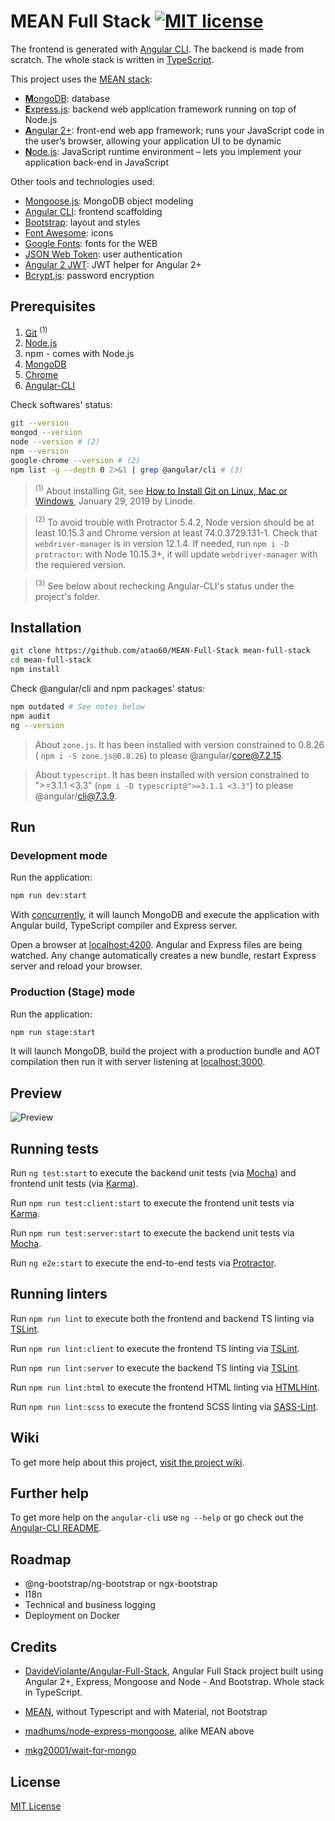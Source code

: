 # MEAN Full Stack [![MIT license](http://img.shields.io/badge/license-MIT-lightgrey.svg)](http://opensource.org/licenses/MIT)

The frontend is generated with [Angular CLI](https://github.com/angular/angular-cli). The backend is made from scratch. The whole stack is written in [TypeScript](https://www.typescriptlang.org).

This project uses the [MEAN stack](https://en.wikipedia.org/wiki/MEAN_(software_bundle)):
* [**M**ongoDB](https://www.mongodb.com): database
* [**E**xpress.js](https://expressjs.com): backend web application framework running on top of Node.js
* [**A**ngular 2+](https://angular.io): front-end web app framework; runs your JavaScript code in the user’s browser, allowing your application UI to be dynamic
* [**N**ode.js](https://nodejs.org): JavaScript runtime environment – lets you implement your application back-end in JavaScript

Other tools and technologies used:
* [Mongoose.js](https://mongoosejs.com): MongoDB object modeling 
* [Angular CLI](https://cli.angular.io): frontend scaffolding
* [Bootstrap](https://getbootstrap.com): layout and styles
* [Font Awesome](https://fontawesome.com): icons
* [Google Fonts](https://fonts.google.com/): fonts for the WEB
* [JSON Web Token](https://jwt.io): user authentication
* [Angular 2 JWT](https://github.com/auth0/angular2-jwt): JWT helper for Angular 2+
* [Bcrypt.js](https://github.com/dcodeIO/bcrypt.js): password encryption

## Prerequisites

1. [Git](https://git-scm.com/) <sup>(1)</sup>
2. [Node.js](https://nodejs.org/en/download/)
3. npm - comes with Node.js
4. [MongoDB](https://www.mongodb.com/download-center/community)
5. [Chrome](https://www.google.com/chrome/)
6. [Angular-CLI](https://cli.angular.io/)

Check softwares' status:
```bash
git --version
mongod --version
node --version # (2)
npm --version 
google-chrome --version # (2)
npm list -g --depth 0 2>&1 | grep @angular/cli # (3)
```
> <sup>(1)</sup> About installing Git, see [How to Install Git on Linux, Mac or Windows](https://www.linode.com/docs/development/version-control/how-to-install-git-on-linux-mac-and-windows/), January 29, 2019 by Linode.

> <sup>(2)</sup> To avoid trouble with Protractor 5.4.2, Node version should be at least 10.15.3 and Chrome version at least 74.0.3729.131-1. Check that `webdriver-manager` is in version 12.1.4. If needed, run `npm i -D protractor`: with Node 10.15.3+, it will update `webdriver-manager` with the requiered version.

> <sup>(3)</sup> See below about rechecking Angular-CLI's status under the project's folder.

## Installation

```bash
git clone https://github.com/atao60/MEAN-Full-Stack mean-full-stack
cd mean-full-stack
npm install
```
Check @angular/cli and npm packages' status:
```bash
npm outdated # See notes below
npm audit
ng --version
```

> About `zone.js`. It has been installed with version constrained to 0.8.26 ( `npm i -S zone.js@0.8.26`) to please @angular/core@7.2.15.

> About `typescript`. It has been installed with version constrained to ">=3.1.1 <3.3" (`npm i -D typescript@">=3.1.1 <3.3"`) to please @angular/cli@7.3.9.

## Run

### Development mode

Run the application:

```bash
npm run dev:start
```
With [concurrently](https://github.com/kimmobrunfeldt/concurrently), it will launch MongoDB and execute the application with Angular build, TypeScript compiler and Express server.

Open a browser at [localhost:4200](http://localhost:4200). Angular and Express files are being watched. Any change automatically creates a new bundle, restart Express server and reload your browser.

### Production (Stage) mode

Run the application:

```bash
npm run stage:start
```
It will launch MongoDB, build the project with a production bundle and AOT compilation then run it with server listening at [localhost:3000](http://localhost:3000).

## Preview

![Preview](https://raw.githubusercontent.com/atao60/MEAN-Full-Stack/master/demo.gif "Preview")

## Running tests

Run `ng test:start` to execute the backend unit tests (via [Mocha](https://mochajs.org/)) and frontend unit tests (via [Karma](https://karma-runner.github.io)).

Run `npm run test:client:start` to execute the frontend unit tests via [Karma](https://karma-runner.github.io).

Run `npm run test:server:start` to execute the backend unit tests via [Mocha](https://mochajs.org/).

Run `ng e2e:start` to execute the end-to-end tests via [Protractor](http://www.protractortest.org/).

## Running linters

Run `npm run lint` to execute both the frontend and backend TS linting via [TSLint](https://github.com/palantir/tslint).

Run `npm run lint:client` to execute the frontend TS linting via [TSLint](https://github.com/palantir/tslint).

Run `npm run lint:server` to execute the backend TS linting via [TSLint](https://github.com/palantir/tslint).

Run `npm run lint:html` to execute the frontend HTML linting via [HTMLHint](https://github.com/htmlhint/HTMLHint).

Run `npm run lint:scss` to execute the frontend SCSS linting via [SASS-Lint](https://github.com/sasstools/sass-lint).

## Wiki

To get more help about this project, [visit the project wiki](https://github.com/atao60/MEAN-Full-Stack/wiki).

## Further help

To get more help on the `angular-cli` use `ng --help` or go check out the [Angular-CLI README](https://github.com/angular/angular-cli/blob/master/README.md).

## Roadmap

* @ng-bootstrap/ng-bootstrap or ngx-bootstrap
* I18n
* Technical and business logging
* Deployment on Docker

## Credits

* [DavideViolante/Angular-Full-Stack](https://github.com/DavideViolante/Angular-Full-Stack), Angular Full Stack project built using Angular 2+, Express, Mongoose and Node - And Bootstrap. Whole stack in TypeScript. 

* [MEAN](http://mean.io/), without Typescript and with Material, not Bootstrap

* [madhums/node-express-mongoose](https://github.com/madhums/node-express-mongoose), alike MEAN above

* [mkg20001/wait-for-mongo](https://github.com/mkg20001/wait-for-mongo)

## License

[MIT License](./LICENSE)



